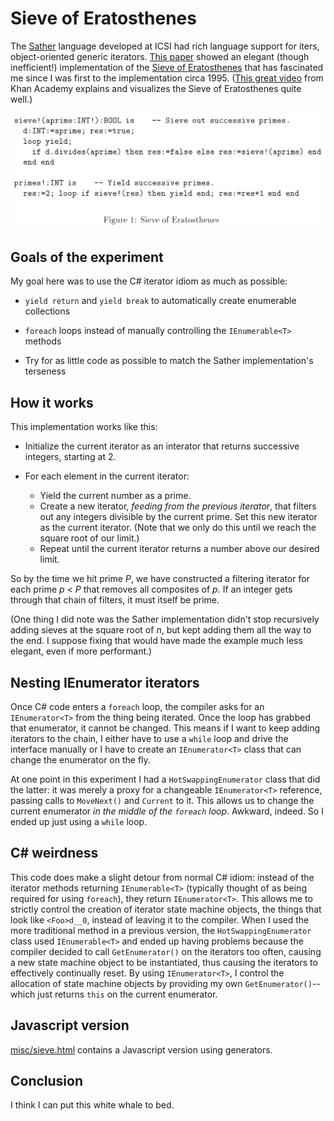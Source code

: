 # Sieve of Eratosthenes

The [Sather](https://en.wikipedia.org/wiki/Sather) language developed at ICSI had rich language support for iters, object-oriented generic iterators.  [This paper](https://www.researchgate.net/publication/2623870_Sather_Iters_Object-Oriented_Iteration_Abstraction/link/02e7e5228a6bbebd8c000000/download) showed an elegant (though inefficient!) implementation of the [Sieve of Eratosthenes](https://en.wikipedia.org/wiki/Sieve_of_Eratosthenes) that has fascinated me since I was first to the implementation circa 1995.  ([This great video](https://www.youtube.com/watch?v=klcIklsWzrY) from Khan Academy explains and visualizes the Sieve of Eratosthenes quite well.)

![Sieve of Eratosthenes in Sather](img/sieve.png)

## Goals of the experiment

My goal here was to use the C# iterator idiom as much as possible:

* `yield return` and `yield break` to automatically create enumerable collections

* `foreach` loops instead of manually controlling the `IEnumerable<T>` methods

* Try for as little code as possible to match the Sather implementation's terseness

## How it works
This implementation works like this:

* Initialize the current iterator as an interator that returns successive integers, starting at 2.
* For each element in the current iterator:

  * Yield the current number as a prime.
  * Create a new iterator, _feeding from the previous iterator_, that filters out any integers divisible by the current prime.  Set this new iterator as the current iterator.  (Note that we only do this until we reach the square root of our limit.)
  * Repeat until the current iterator returns a number above our desired limit.

So by the time we hit prime _P_, we have constructed a filtering iterator for each prime _p_ < _P_ that removes all composites of _p_.  If an integer gets through that chain of filters, it must itself be prime.

(One thing I did note was the Sather implementation didn't stop recursively adding sieves at the square root of *n*, but kept adding them all the way to the end.  I suppose fixing that would have made the example much less elegant, even if more performant.)

## Nesting IEnumerator<T> iterators
Once C# code enters a `foreach` loop, the compiler asks for an `IEnumerator<T>` from the thing being iterated.  Once the loop has grabbed that enumerator, it cannot be changed.  This means if I want to keep adding iterators to the chain, I either have to use a `while` loop and drive the interface manually or I have to create an `IEnumerator<T>` class that can change the enumerator on the fly.

At one point in this experiment I had a `HotSwappingEnumerator` class that did the latter: it was merely a proxy for a changeable `IEnumerator<T>` reference, passing calls to `MoveNext()` and `Current` to it.  This allows us to change the current enumerator _in the middle of the `foreach` loop_.  Awkward, indeed.  So I ended up just using a `while` loop.

## C# weirdness
This code does make a slight detour from normal C# idiom: instead of the iterator methods returning `IEnumerable<T>` (typically thought of as being required for using `foreach`), they return `IEnumerator<T>`.  This allows me to strictly control the creation of iterator state machine objects, the things that look like `<Foo>d__0`, instead of leaving it to the compiler.  When I used the more traditional method in a previous version, the `HotSwappingEnumerator` class used `IEnumerable<T>` and ended up having problems because the compiler decided to call `GetEnumerator()` on the iterators too often, causing a new state machine object to be instantiated, thus causing the iterators to effectively continually reset.  By using `IEnumerator<T>`, I control the allocation of state machine objects by providing my own `GetEnumerator()`--which just returns `this` on the current enumerator.

## Javascript version
[misc/sieve.html](misc/sieve.html) contains a Javascript version using generators.

## Conclusion
I think I can put this white whale to bed.
